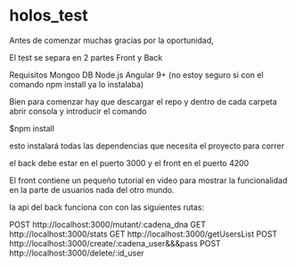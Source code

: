 # holos_test
Antes de comenzar muchas gracias por la oportunidad,

El test se separa en 2 partes Front y Back

Requisitos
Mongoo DB
Node.js
Angular 9+ (no estoy seguro si con el comando npm install ya lo instalaba)




Bien para comenzar hay que descargar el repo y dentro de cada carpeta abrir consola y introducir el comando

$npm install

esto instalará todas las dependencias que necesita el proyecto para correr

el back debe estar en el puerto 3000 y el front en el puerto 4200


El front contiene un pequeño tutorial en video para mostrar la funcionalidad en la parte de usuarios nada del otro mundo.


la api del back funciona con con las siguientes rutas:

POST http://localhost:3000/mutant/:cadena_dna
GET http://localhost:3000/stats
GET http://localhost:3000/getUsersList
POST http://localhost:3000/create/:cadena_user&&&pass
POST http://localhost:3000/delete/:id_user
